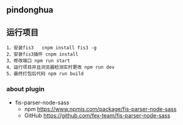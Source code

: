 ## pindonghua

## 运行项目
    1、安装fis3   cnpm install fis3 -g
    2、安装fis3插件 cnpm install
    3、修改端口 npm run start
    4、运行项目并且浏览器检测实时更改 npm run dev 
    5、最终打包后代码 npm run build


### about plugin

- fis-parser-node-sass
    - npm https://www.npmjs.com/package/fis-parser-node-sass
    - GitHub https://github.com/fex-team/fis-parser-node-sass
